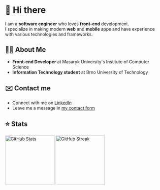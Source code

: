 # 👋 Hi there

I am a **software engineer** who loves **front-end** development.<br/>
I specialize in making modern **web** and **mobile** apps and have experience with various technologies and frameworks.

## 🧑‍💻 About Me

- **Front-end Developer** at Masaryk University's Institute of Computer Science 
- **Information Technology student** at Brno University of Technology

## ✉️ Contact me

- Connect with me on [LinkedIn](https://linkedin.com/in/dmitrii-ivanushkin)
- Leave me a message in [my contact form](https://dmitrii.online/contact)

## ⭐ Stats

<p>
  <img src="https://github-readme-stats.vercel.app/api?username=lasjdhu&theme=transparent&include_all_commits=true" alt="GitHub Stats" height="160px" />
  <img src="https://streak-stats.demolab.com/?user=lasjdhu&theme=transparent" alt="GitHub Streak" height="160px" />
</p>
